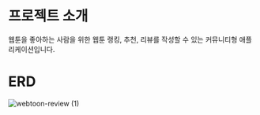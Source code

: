 ﻿# 프로젝트 소개
 웹툰을 좋아하는 사람을 위한 웹툰 랭킹, 추천, 리뷰를 작성할 수 있는 커뮤니티형 애플리케이션입니다.
 
# ERD
![webtoon-review (1)](https://github.com/user-attachments/assets/741169dd-d37e-4b7a-869e-cd5b3ad33f80)

